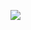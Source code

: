 <!-- # 从入门到精通 -->
<!-- TokenPocket &copy; 2019 -->

![](https://tp-upload.cdn.bcebos.com/banner/tokenpocket-1591674330666.png)
